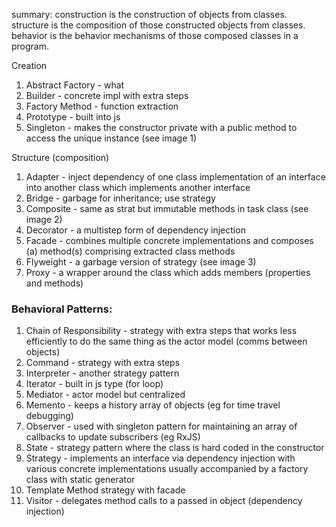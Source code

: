 summary: construction is the construction of objects from classes. structure is the composition of those constructed objects from classes. behavior is the behavior mechanisms of those composed classes in a program.

Creation
1. Abstract Factory - what
2. Builder - concrete impl with extra steps
3. Factory Method - function extraction
4. Prototype - built into js
5. Singleton - makes the constructor private with a public method to access the unique instance (see image 1)

Structure (composition)
1. Adapter - inject dependency of one class implementation of an interface into another class which implements another interface 
2. Bridge - garbage for inheritance; use strategy
3. Composite - same as strat but immutable methods in task class (see image 2)
4. Decorator - a multistep form of dependency injection
5. Facade - combines multiple concrete implementations and composes (a) method(s) comprising extracted class methods
6. Flyweight - a garbage version of strategy (see image 3)
7. Proxy - a wrapper around the class which adds members (properties and methods)

### Behavioral Patterns:
1. Chain of Responsibility - strategy with extra steps that works less efficiently to do the same thing as the actor model (comms between objects)
2. Command - strategy with extra steps
3. Interpreter - another strategy pattern
4. Iterator - built in js type (for loop)
5. Mediator - actor model but centralized
6. Memento - keeps a history array of objects (eg for time travel debugging)
7. Observer - used with singleton pattern for maintaining an array of callbacks to update subscribers (eg RxJS)
8. State - strategy pattern where the class is hard coded in the constructor
9. Strategy - implements an interface via dependency injection with various concrete implementations usually accompanied by a factory class with static generator
10. Template Method strategy with facade
11. Visitor - delegates method calls to a passed in object (dependency injection)